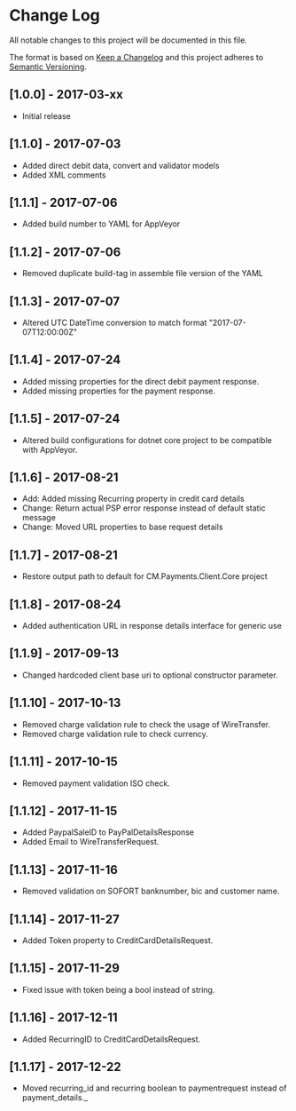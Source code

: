 # Change Log
All notable changes to this project will be documented in this file.

The format is based on [Keep a Changelog](http://keepachangelog.com/)
and this project adheres to [Semantic Versioning](http://semver.org/).

## [1.0.0] - 2017-03-xx
- Initial release

## [1.1.0] - 2017-07-03
- Added direct debit data, convert and validator models
- Added XML comments

## [1.1.1] - 2017-07-06
- Added build number to YAML for AppVeyor

## [1.1.2] - 2017-07-06
- Removed duplicate build-tag in assemble file version of the YAML

## [1.1.3] - 2017-07-07
- Altered UTC DateTime conversion to match format "2017-07-07T12:00:00Z"

## [1.1.4] - 2017-07-24
- Added missing properties for the direct debit payment response.
- Added missing properties for the payment response.

## [1.1.5] - 2017-07-24
- Altered build configurations for dotnet core project to be compatible with AppVeyor.

## [1.1.6] - 2017-08-21
- Add: Added missing Recurring property in credit card details
- Change: Return actual PSP error response instead of default static message
- Change: Moved URL properties to base request details

## [1.1.7] - 2017-08-21
- Restore output path to default for CM.Payments.Client.Core project

## [1.1.8] - 2017-08-24
- Added authentication URL in response details interface for generic use
 
## [1.1.9] - 2017-09-13
- Changed hardcoded client base uri to optional constructor parameter.

## [1.1.10] - 2017-10-13
- Removed charge validation rule to check the usage of WireTransfer.
- Removed charge validation rule to check currency.

## [1.1.11] - 2017-10-15
- Removed payment validation ISO check.

## [1.1.12] - 2017-11-15
- Added PaypalSaleID to PayPalDetailsResponse
- Added Email to WireTransferRequest.

## [1.1.13] - 2017-11-16
- Removed validation on SOFORT banknumber, bic and customer name.

## [1.1.14] - 2017-11-27
- Added Token property to CreditCardDetailsRequest.

## [1.1.15] - 2017-11-29
- Fixed issue with token being a bool instead of string.

## [1.1.16] - 2017-12-11
- Added RecurringID to CreditCardDetailsRequest.

## [1.1.17] - 2017-12-22
- Moved recurring_id and recurring boolean to paymentrequest instead of payment_details._